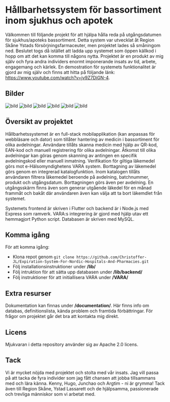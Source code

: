 # Hållbarhetssystem för bassortiment inom sjukhus och apotek
Välkommen till följande projekt för att hjälpa hålla reda på utgångsdatumen för sjukhus/apoteks bassortiment. Detta system var utvecklat åt Region Skåne Ystads försörjningsfarmaceuter, men projektet lades så småningom ned. Beslutet togs då istället att ladda upp systemet som öppen källkod i hopp om att det kan komma till någons nytta. Projektet är en produkt av mig själv och fyra andra individers enormt imponerande insats av tid, arbete, engagemang och kärlek. En demostration för systemets funktionalitet är gjord av mig själv och finns att hitta på följande länk: https://www.youtube.com/watch?v=jv9Z7DiGN-4.

## Bilder
![bild](https://github.com/Christoffer-JL/Expiration-System-For-Nordic-Hospitals-And-Pharmacies/assets/119742508/ce452099-cf00-40e4-a715-7775f2abe622)
![bild](https://github.com/Christoffer-JL/Expiration-System-For-Nordic-Hospitals-And-Pharmacies/assets/119742508/094ec8fc-6b9a-4ac8-aa91-2b3632ca1836)
![bild](https://github.com/Christoffer-JL/Expiration-System-For-Nordic-Hospitals-And-Pharmacies/assets/119742508/1fca6795-51e1-424e-a149-886cc8861748)
![bild](https://github.com/Christoffer-JL/Expiration-System-For-Nordic-Hospitals-And-Pharmacies/assets/119742508/859aca56-cbbe-4266-8912-c1e11707ea46)
![bild](https://github.com/Christoffer-JL/Expiration-System-For-Nordic-Hospitals-And-Pharmacies/assets/119742508/981cbf5f-b080-4cf7-8ab5-1888036fc028)
![bild](https://github.com/Christoffer-JL/Expiration-System-For-Nordic-Hospitals-And-Pharmacies/assets/119742508/23b29da5-631b-47a9-8250-473fb7d25244)


## Översikt av projektet
Hållbarhetssystemet är en full-stack mobilapplikation (kan anpassas för webbläsare och dator) som tillåter hantering av medicin i bassortiment för olika avdelningar. Användare tillåts skanna medicin med hjälp av QR-kod, EAN-kod och manuell registrering för olika avdelningar. Åtkomst till olika avdelningar kan göras genom skanning av antingen en specifik avdelningskod eller manuell inmatning. Verifikation för giltiga läkemedel görs mot e-Hälsomyndighetens VARA system. Borttagning av läkemedel görs genom en integrerad katalogfunktion. Inom katalogen tillåts användaren filtrera läkemedel beroende på avdelning, batchnummer, produkt och utgångsdatum. Borttagningen görs även per avdelning. En utgångsskärm finns även som generar utgående läkedel för en månad frammåt och bakåt där användaren även kan välja att ta bort läkemdlet från systemet.

Systemets frontend är skriven i Flutter och backend är i Node.js med Express som ramverk. VARA:s integrering är gjord med hjälp utav ett hemmagjort Python script. Databasen är skriven med MySQL.


## Komma igång
För att komma igång:
* Klona repot genom `git clone https://github.com/Christoffer-JL/Expiration-System-For-Nordic-Hospitals-And-Pharmacies.git`
* Följ installationsinstruktioner under **/lib/**
* Följ intruktion för att sätta upp databasen under **/lib/backend/**
* Följ instruktioner för att initiallisera VARA under **/VARA/**


## Extra resurser
Dokumentation kan finnas under **/documentation/**. Här finns info om databas, definitionslista, kända problem och framtida förbättringar. För frågor om projektet går det bra att kontakta mig direkt.

## Licens
Mjukvaran i detta repository använder sig av Apache 2.0 licens.

## Tack
Vi är mycket nöjda med projektet och stolta med vår insats. Jag vill passa på att tacka de fyra individer som jag fått chansen att jobba tillsammans med och lära känna. Kenny, Hugo, Junchao och Argtim - ni är grymma! Tack även till Region Skåne, Ystad Lassarett och de hjälpsamma, passionerade och trevliga människor som vi arbetat med.
